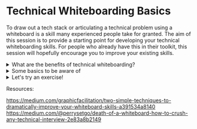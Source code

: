 # Technical Whiteboarding Basics

To draw out a tech stack or articulating a technical problem using a whiteboard is a skill many experienced people take for granted. The aim of this session is to provide a starting point for developing your technical whiteboarding skills. For people who already have this in their toolkit, this session will hopefully encourage you to improve your existing skills.

<details><summary>What are the benefits of technical whiteboarding?</summary><p>

### Here's a short list of areas in your career where good whiteboarding skills are really helpful:

- A whiteboard can be a really useful tool to communicate ideas and problem solving
- It's common for an interviewer to ask an interviewee to whiteboard out a problem/tech stack/coding solution
- Incorporating a whiteboard into presentations/meetings can help keep things engaging and interactive
- Drawing things out on a whiteboard introduces a visual aspect to your conversations, making them multi-modal 

</p></details>

<details><summary>Some basics to be aware of</summary><p>

#### Tools
What are the tools for whiteboarding? Whiteboard and markers. For your whiteboarding session to be effective, do a quick check to ensure the board is clear (might need a more extensive clean) and your markers are working. Take the time to have the right tools, otherwise everything becomes a lot harder and you revert to just talking through things.

To make things more interactive, you can always incorporate sticky notes. The use of both whiteboard and sticky notes can be quite effective!

![Tools](images/tools.jpg)


#### Plan
Planning what you're going to put on the whiteboard can be really useful for yourself and the audience. For example, you're about to draw a cloud network diagram for a web app that has a database, maybe you want to write a list of the components of your network. You can even use this as a checklist to make sure everything is present and accounted for. Talking out your plan can also act as a guage of whether you're on the right track (good for interviews) and sets expectations (good for meetings).


#### Handwriting
Work out what style of hand writing works best for you. Whiteboards don't act the same as a pen and paper. Writing in block letters is clearer than cursive. Remember that sometimes we take pictures of whiteboard discussions to reference later - so they need to be legible. 

![Block letters](images/block_letters.jpg)

Handwriting is terrible? Use more images to demonstrate what you're trying to get across eg. instead of writing 'database', maybe draw the symbol for a data base (see below)

#### Spacing
Be aware of the space you have to work with. If you're drawing a tech stack, do you have enough space to draw out each component vertically ↕️ ? Could you try horizontial ↔️ ? You might need to have a rough idea of how many layers/components you're planning to draw.
Have you left some space for some surprises to be added (external dependencies outside the stack)?

![Spacing](images/spacing_techstack.jpg)


#### Use of Words vs Symbols
Do you find yourself writing a lot of words? Could some of this be substituted for symbols or acroynms? Any commonly used acroynms and their meaning can be documented in the corner for people to reference. This is about knowing your audience.

Try and keep your symbols simple and consistent. This means you can draw them quickly and the same symbol should be used for correlating components. 

Here are some helpful symbols that you can use in a tech stack or cloud network diagram, some are specific to AWS.

![lambda](images/lambda.jpg)

![End User](images/end_user.jpg)

![DB](images/database.jpg)

![Internet](images/internet.jpg)


#### Talk it through 
Remember to talk through your thoughts as you are drawing. This can be hard to master, but here's some things to consider:
- It's harder to hear you when you're talking while facing the whiteboard
- Have you started talking about something that you haven't drawn yet? Is there enough context?
- If you're having to explain your symbols/words more often than not, you may need to revisit your choice of symbols/words
- Can people see what you have drawn while you're talking? Position yourself so people can see the whiteboard 👀

#### Make it Interactive
A great way to keep people engaged and to also help you when you're stuck is to ask questions. 

Not sure what the symbol for a lambda function is? You can ask, "does anyone know the best symbol for a lambda function?". This is also a good way to all agree on a symbol that may not have been obvious if you came up with one by yourself.

</p></details>

<details><summary>Let's try an exercise!</summary><p>

### In a small group, we're going to whiteboard some of the concepts we have learnt today! 👩🏾‍🏫

*TASK: As a group, you will be whiteboarding the cloud network we created in AWS including all of the components. Multiple people can be drawing, but always as a coordinated effort, talking through your thoughts and asking each other questions. The key is that you are all engaged and standing by the whiteboard.*

### Things to consider:
- If you need 5 minutes to read over things and discuss, do this before starting
- Help each other out if you feel like someone's stuck
- Make space for each other and don't take over
- Communication is key
- It's ok if you don't know something, you can indicate uncertainty in your whiteboard drawing


</p></details>


Resources:

https://medium.com/graphicfacilitation/two-simple-techniques-to-dramatically-improve-your-whiteboard-skills-a391534a8140
https://medium.com/@perrysetgo/death-of-a-whiteboard-how-to-crush-any-technical-interview-2e83a8b2149